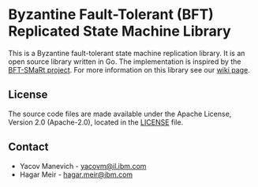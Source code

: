 # Byzantine Fault-Tolerant (BFT) Replicated State Machine Library


This is a Byzantine fault-tolerant state machine replication library. 
It is an open source library written in Go.
The implementation is inspired by the [BFT-SMaRt project](https://github.com/bft-smart/library). 
For more information on this library see our [wiki page](https://github.com/SmartBFT-Go/consensus/wiki).


## License

The source code files are made available under the Apache License, Version 2.0 (Apache-2.0), located in the [LICENSE](LICENSE) file.


## Contact

* Yacov Manevich - [yacovm@il.ibm.com](mailto:yacovm@il.ibm.com)
* Hagar Meir - [hagar.meir@ibm.com](mailto:hagar.meir@ibm.com)